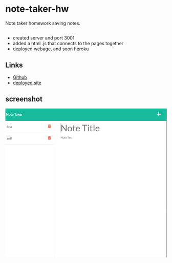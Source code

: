 # note-taker-hw 
Note taker homework saving notes.

##
* created server and port 3001
* added a html .js that connects to the pages together
* deployed webage, and soon heroku

## Links
- [Github](https://github.com/LilAdobe/note-take-hw)
- [deployed site](https://liladobe.github.io/note-take-hw/)

## screenshot

<img src="assets/capforhw.PNG">